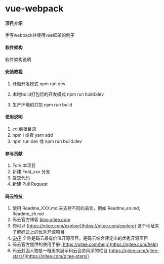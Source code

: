# vue-webpack

#### 项目介绍
手写webpack并使用vue框架的例子

#### 软件架构
软件架构说明


#### 安装教程

1. 开启开发模式
   npm run dev

2. 本地build打包后的开发模式
   npm run build:dev

3. 生产环境的打包
    npm run build

#### 使用说明

1. cd 到根目录
2. npm i 或者  yarn add
3. npm run dev 或 npm run build:dev

#### 参与贡献

1. Fork 本项目
2. 新建 Feat_xxx 分支
3. 提交代码
4. 新建 Pull Request


#### 码云特技

1. 使用 Readme\_XXX.md 来支持不同的语言，例如 Readme\_en.md, Readme\_zh.md
2. 码云官方博客 [blog.gitee.com](https://blog.gitee.com)
3. 你可以 [https://gitee.com/explore](https://gitee.com/explore) 这个地址来了解码云上的优秀开源项目
4. [GVP](https://gitee.com/gvp) 全称是码云最有价值开源项目，是码云综合评定出的优秀开源项目
5. 码云官方提供的使用手册 [https://gitee.com/help](https://gitee.com/help)
6. 码云封面人物是一档用来展示码云会员风采的栏目 [https://gitee.com/gitee-stars/](https://gitee.com/gitee-stars/)